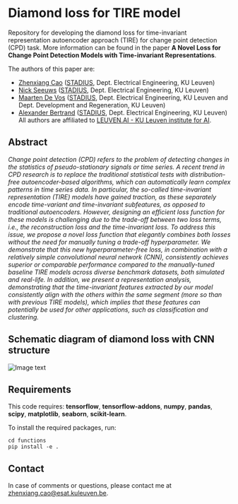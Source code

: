 # Diamond loss for TIRE model
Repository for developing the diamond loss for time-invariant representation autoencoder approach (TIRE) for change point detection (CPD) task. More information can be found in the paper **A Novel Loss for Change Point Detection Models with Time-invariant Representations**.


The authors of this paper are:

- [Zhenxiang Cao](https://www.esat.kuleuven.be/stadius/person.php?id=2380) ([STADIUS](https://www.esat.kuleuven.be/stadius/), Dept. Electrical Engineering, KU Leuven)
- [Nick Seeuws](https://www.esat.kuleuven.be/stadius/person.php?id=2318) ([STADIUS](https://www.esat.kuleuven.be/stadius/), Dept. Electrical Engineering, KU Leuven)
- [Maarten De Vos](https://www.esat.kuleuven.be/stadius/person.php?id=203) ([STADIUS](https://www.esat.kuleuven.be/stadius/), Dept. Electrical Engineering, KU Leuven and Dept. Development and Regeneration, KU Leuven)
- [Alexander Bertrand](https://www.esat.kuleuven.be/stadius/person.php?id=331) ([STADIUS](https://www.esat.kuleuven.be/stadius/), Dept. Electrical Engineering, KU Leuven)
All authors are affiliated to [LEUVEN.AI - KU Leuven institute for AI](https://ai.kuleuven.be).

## Abstract
*Change point detection (CPD) refers to the problem of detecting changes in the statistics of pseudo-stationary signals or time series. A recent trend in CPD research is to replace the traditional statistical tests with distribution-free autoencoder-based algorithms, which can automatically learn complex patterns in time series data. In particular, the so-called time-invariant representation (TIRE) models have gained traction, as these separately encode time-variant and time-invariant subfeatures, as opposed to traditional autoencoders. However, designing an efficient loss function for these models is challenging due to the trade-off between two loss terms, i.e., the reconstruction loss and the time-invariant loss. To address this issue, we propose a novel loss function that elegantly combines both losses without the need for manually tuning a trade-off hyperparameter. We demonstrate that this new hyperparameter-free loss, in combination with a relatively simple convolutional neural network (CNN), consistently achieves superior or comparable performance compared to the manually-tuned baseline TIRE models across diverse benchmark datasets, both simulated and real-life. In addition, we present a representation analysis, demonstrating that the time-invariant features extracted by our model consistently align with the others within the same segment (more so than with previous TIRE models), which implies that these features can potentially be used for other applications, such as classification and clustering.*

## Schematic diagram of diamond loss with CNN structure
![Image text]([https://raw.github.com/yourName/repositpry/master/yourprojectName/img-folder/test.jpg](https://github.com/caozhenxiang/diamond-loss/blob/7342c8e5210360fc5ed8b470f087977743fa6dde/figures/diamond-cnn.png))

## Requirements
This code requires:
**tensorflow**,
**tensorflow-addons**,
**numpy**,
**pandas**,
**scipy**,
**matplotlib**,
**seaborn**,
**scikit-learn**.

To install the required packages, run:

```
cd functions
pip install -e .
```

## Contact
In case of comments or questions, please contact me at <zhenxiang.cao@esat.kuleuven.be>. 
